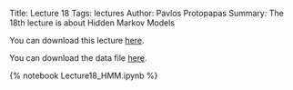 Title: Lecture 18
Tags: lectures
Author: Pavlos Protopapas
Summary: The 18th lecture is about Hidden Markov Models

You can download this lecture [here]({filename}/../../notebooks/Lecture18_HMM.ipynb).

You can download the data file [here]({filename}/../../files/AUSCPIALLQINMEI.csv).


{% notebook Lecture18_HMM.ipynb %}
